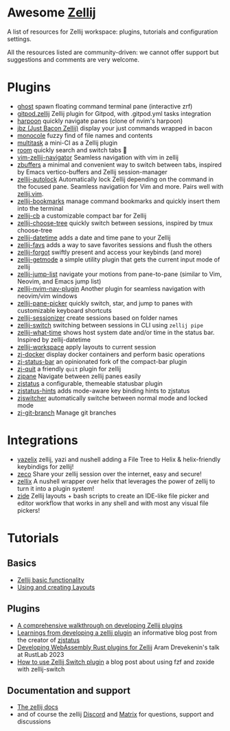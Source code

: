 # Awesome [Zellij](https://github.com/zellij-org/zellij)

A list of resources for Zellij workspace: plugins, tutorials and configuration settings.

All the resources listed are community-driven: we cannot offer support but suggestions and comments are very welcome.

# Plugins

* [ghost](https://github.com/vdbulcke/ghost) spawn floating command terminal pane (interactive zrf)
* [gitpod.zellij](https://github.com/gitpod-samples/gitpod.zellij) Zellij plugin for Gitpod, with .gitpod.yml tasks integration
* [harpoon](https://github.com/Nacho114/harpoon) quickly navigate panes (clone of nvim's harpoon) 
* [jbz (Just Bacon Zellij)](https://github.com/nim65s/jbz) display your just commands wrapped in bacon
* [monocole](https://github.com/imsnif/monocle) fuzzy find of file names and contents
* [multitask](https://github.com/imsnif/multitask) a mini-CI as a Zellij plugin
* [room](https://github.com/rvcas/room) quickly search and switch tabs 🖤
* [vim-zellij-navigator](https://github.com/hiasr/vim-zellij-navigator) Seamless navigation with vim in zellij
* [zbuffers](https://github.com/Strech/zbuffers) a minimal and convenient way to switch between tabs, inspired by Emacs vertico-buffers and Zellij session-manager
* [zellij-autolock](https://github.com/fresh2dev/zellij-autolock) Automatically lock Zellij depending on the command in the focused pane. Seamless navigation for Vim and more. Pairs well with [zellij.vim](https://github.com/fresh2dev/zellij.vim). 
* [zellij-bookmarks](https://github.com/yaroslavborbat/zellij-bookmarks) manage command bookmarks and quickly insert them into the terminal
* [zellij-cb](https://github.com/ndavd/zellij-cb) a customizable compact bar for Zellij
* [zellij-choose-tree](https://github.com/laperlej/zellij-choose-tree) quickly switch between sessions, inspired by tmux choose-tree
* [zellij-datetime](https://github.com/h1romas4/zellij-datetime) adds a date and time pane to your Zellij
* [zellij-favs](https://github.com/JoseMM2002/zellij-favs) adds a way to save favorites sessions and flush the others
* [zellij-forgot](https://github.com/karimould/zellij-forgot) swiftly present and access your keybinds (and more)
* [zellij-getmode](https://github.com/chardskarth/zellij-getmode) a simple utility plugin that gets the current input mode of zellij
* [zellij-jump-list](https://github.com/blank2121/zellij-jump-list) navigate your motions from pane-to-pane (similar to Vim, Neovim, and Emacs jump list)
* [zellij-nvim-nav-plugin](https://github.com/sharph/zellij-nvim-nav-plugin) Another plugin for seamless navigation with neovim/vim windows
* [zellij-pane-picker](https://github.com/shihanng/zellij-pane-picker) quickly switch, star, and jump to panes with customizable keyboard shortcuts
* [zellij-sessionizer](https://github.com/laperlej/zellij-sessionizer) create sessions based on folder names
* [zellij-switch](https://github.com/mostafaqanbaryan/zellij-switch) switching between sessions in CLI using `zellij pipe`
* [zellij-what-time](https://github.com/pirafrank/zellij-what-time) shows host system date and/or time in the status bar. Inspired by zellij-datetime
* [zellij-workspace](https://github.com/vdbulcke/zellij-workspace) apply layouts to current session
* [zj-docker](https://github.com/dj95/zj-docker) display docker containers and perform basic operations
* [zj-status-bar](https://github.com/cristiand391/zj-status-bar) an opinionated fork of the compact-bar plugin
* [zj-quit](https://github.com/cristiand391/zj-quit) a friendly `quit` plugin for zellij 
* [zjpane](https://github.com/FuriouZz/zjpane) Navigate between zellij panes easily
* [zjstatus](https://github.com/dj95/zjstatus) a configurable, themeable statusbar plugin
* [zjstatus-hints](https://github.com/b0o/zjstatus-hints) adds mode-aware key binding hints to zjstatus
* [zjswitcher](https://github.com/WingsZeng/zjswitcher) automatically switche between normal mode and locked mode
* [zj-git-branch](https://github.com/dam4rus/zj-git-branch) Manage git branches

# Integrations

* [yazelix](https://github.com/luccahuguet/yazelix) zellij, yazi and nushell adding a File Tree to Helix & helix-friendly keybindigs for zellij!
* [zeco](https://github.com/julianbuettner/zeco) Share your zellij session over the internet, easy and secure!
* [zellix](https://github.com/TheEmeraldBee/zellix) A nushell wrapper over helix that leverages the power of zellij to turn it into a plugin system!
* [zide](https://github.com/josephschmitt/zide) Zellij layouts + bash scripts to create an IDE-like file picker and editor workflow that works in any shell and with most any visual file pickers!

# Tutorials

## Basics
* [Zellij basic functionality](https://zellij.dev/tutorials/basic-functionality/)
* [Using and creating Layouts](https://zellij.dev/tutorials/layouts/)

## Plugins
* [A comprehensive walkthrough on developing Zellij plugins](https://github.com/Kangaxx-0/first-zellij-plugin)
* [Learnings from developing a zellij plugin](https://blog.nerd.rocks/posts/profiling-zellij-plugins/) an informative blog post from the creator of [zjstatus](https://github.com/dj95/zjstatus)
* [Developing WebAssembly Rust plugins for Zellij](https://www.youtube.com/watch?v=pgNIcQ8rTXk) Aram Drevekenin's talk at RustLab 2023
* [How to use Zellij Switch plugin](https://mostafaqanbaryan.com/zellij-attach-plugin/) a blog post about using fzf and zoxide with zellij-switch

## Documentation and support
* [The zellij docs](https://zellij.dev/documentation/introduction)
* and of course the zellij [Discord](https://discord.com/invite/CrUAFH3) and [Matrix](https://matrix.to/#/#zellij_general:matrix.org) for questions, support and discussions
